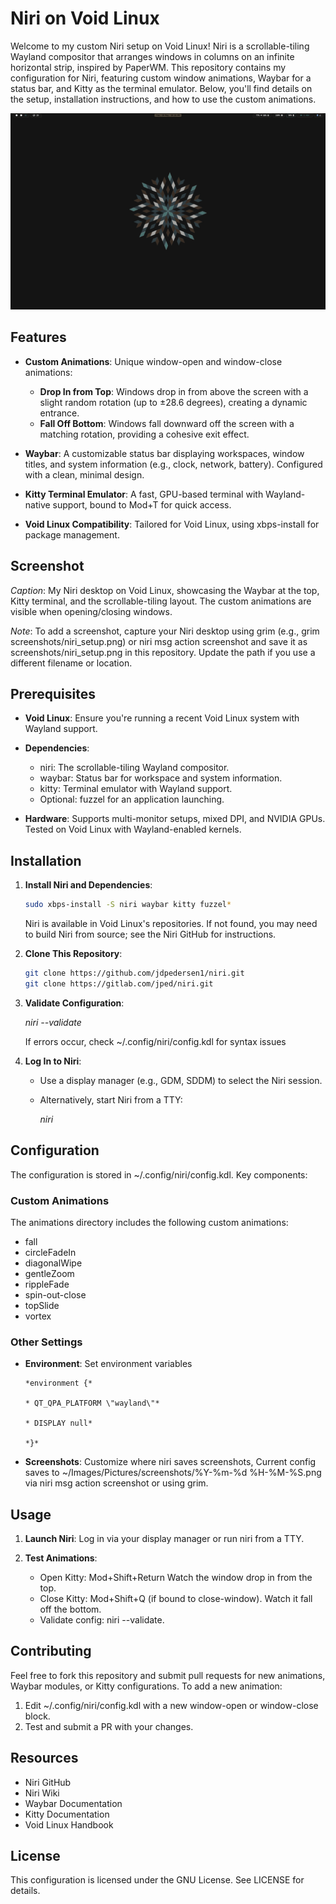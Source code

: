 # Niri on Void Linux

Welcome to my custom Niri setup on Void Linux! Niri is a
scrollable-tiling Wayland compositor that arranges windows in columns on
an infinite horizontal strip, inspired by PaperWM. This repository
contains my configuration for Niri, featuring custom window animations,
Waybar for a status bar, and Kitty as the terminal emulator. Below,
you'll find details on the setup, installation instructions, and how to
use the custom animations.

![screenshot](screenshot.png)

## Features

- **Custom Animations**: Unique window-open and window-close animations:

  - **Drop In from Top**: Windows drop in from above the screen with a
    slight random rotation (up to ±28.6 degrees), creating a dynamic
    entrance.
  - **Fall Off Bottom**: Windows fall downward off the screen with a
    matching rotation, providing a cohesive exit effect.

- **Waybar**: A customizable status bar displaying workspaces, window
  titles, and system information (e.g., clock, network, battery).
  Configured with a clean, minimal design.

- **Kitty Terminal Emulator**: A fast, GPU-based terminal with
  Wayland-native support, bound to Mod+T for quick access.

- **Void Linux Compatibility**: Tailored for Void Linux, using
  xbps-install for package management.

## Screenshot

*Caption*: My Niri desktop on Void Linux, showcasing the Waybar at the
top, Kitty terminal, and the scrollable-tiling layout. The custom
animations are visible when opening/closing windows.

*Note*: To add a screenshot, capture your Niri desktop using grim (e.g.,
grim screenshots/niri_setup.png) or niri msg action screenshot and save
it as screenshots/niri_setup.png in this repository. Update the path if
you use a different filename or location.

## Prerequisites

- **Void Linux**: Ensure you're running a recent Void Linux system with
  Wayland support.

- **Dependencies**:

  - niri: The scrollable-tiling Wayland compositor.
  - waybar: Status bar for workspace and system information.
  - kitty: Terminal emulator with Wayland support.
  - Optional: fuzzel for an application launching.

- **Hardware**: Supports multi-monitor setups, mixed DPI, and NVIDIA
  GPUs. Tested on Void Linux with Wayland-enabled kernels.

## Installation

1.  **Install Niri and Dependencies**:
    ```bash
    sudo xbps-install -S niri waybar kitty fuzzel*
    ```
    Niri is available in Void Linux's repositories. If not found, you
    may need to build Niri from source; see the Niri GitHub for
    instructions.

2.  **Clone This Repository**:
    ```bash
    git clone https://github.com/jdpedersen1/niri.git
    git clone https://gitlab.com/jped/niri.git
    ```

3.  **Validate Configuration**:
    
    *niri \--validate*

    If errors occur, check \~/.config/niri/config.kdl for syntax issues

4.  **Log In to Niri**:

    - Use a display manager (e.g., GDM, SDDM) to select the Niri
      session.

    - Alternatively, start Niri from a TTY:

      *niri*

## Configuration

The configuration is stored in \~/.config/niri/config.kdl. Key
components:

### Custom Animations

The animations directory includes the following custom animations:
- fall
- circleFadeIn
- diagonalWipe
- gentleZoom
- rippleFade
- spin-out-close
- topSlide
- vortex

### Other Settings
- **Environment**: Set environment variables
  ```kdl
  *environment {*

  * QT_QPA_PLATFORM \"wayland\"*

  * DISPLAY null*

  *}*
  ```
- **Screenshots**: Customize where niri saves screenshots, Current config saves to ~/Images/Pictures/screenshots/%Y-%m-%d %H-%M-%S.png  
    via niri msg action screenshot or using grim.

## Usage

1.  **Launch Niri**: Log in via your display manager or run niri from a
    TTY.

2.  **Test Animations**:

    - Open Kitty: Mod+Shift+Return Watch the window drop in from the top.
    - Close Kitty: Mod+Shift+Q (if bound to close-window). Watch it fall off
      the bottom.
    - Validate config: niri \--validate.

## Contributing

Feel free to fork this repository and submit pull requests for new
animations, Waybar modules, or Kitty configurations. To add a new
animation:

1.  Edit \~/.config/niri/config.kdl with a new window-open or
    window-close block.
2.  Test and submit a PR with your changes.

## Resources

- Niri GitHub
- Niri Wiki
- Waybar Documentation
- Kitty Documentation
- Void Linux Handbook

## License

This configuration is licensed under the GNU License. See LICENSE for
details.
